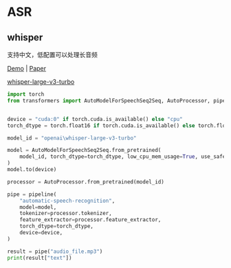 
# ASR

## whisper

支持中文，低配置可以处理长音频

[Demo](https://huggingface.co/spaces/openai/whisper) | [Paper](https://arxiv.org/abs/2212.04356)

[whisper-large-v3-turbo](https://huggingface.co/openai/whisper-large-v3-turbo)
```python
import torch
from transformers import AutoModelForSpeechSeq2Seq, AutoProcessor, pipeline


device = "cuda:0" if torch.cuda.is_available() else "cpu"
torch_dtype = torch.float16 if torch.cuda.is_available() else torch.float32

model_id = "openai\whisper-large-v3-turbo"

model = AutoModelForSpeechSeq2Seq.from_pretrained(
    model_id, torch_dtype=torch_dtype, low_cpu_mem_usage=True, use_safetensors=True
)
model.to(device)

processor = AutoProcessor.from_pretrained(model_id)

pipe = pipeline(
    "automatic-speech-recognition",
    model=model,
    tokenizer=processor.tokenizer,
    feature_extractor=processor.feature_extractor,
    torch_dtype=torch_dtype,
    device=device,
)

result = pipe("audio_file.mp3")
print(result["text"])
```

